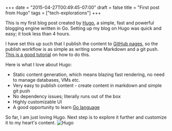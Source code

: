 +++
date = "2015-04-27T00:49:45-07:00"
draft = false
title = "First post from Hugo"
tags = ["tech-explorations"]
+++

This is my first blog post created by [Hugo](http://gohugo.io/), a simple, fast and powerful blogging engine written in Go. Setting up my blog on Hugo was quick and easy; it took less than 4 hours.


I have set this up such that I publish the content to [GitHub pages](https://pages.github.com/), so the publish workflow is as simple as writing some Markdown and a git push. [This is a good tutorial](http://gohugo.io/tutorials/github-pages-blog/) on how to do this. 

Here is what I love about Hugo:

* Static content generation, which means blazing fast rendering, no need to manage databases, VMs etc.
* Very easy to publish content - create content in markdown and simple git push
* No dependency issues; literally runs out of the box
* Highly customizable UI
* A good opportunity to learn [Go language](https://golang.org/)

So far, I am just loving Hugo. Next step is to explore it further and customize it to my heart's content.
	![Hugo](/img/hugo.png "Hugo")



